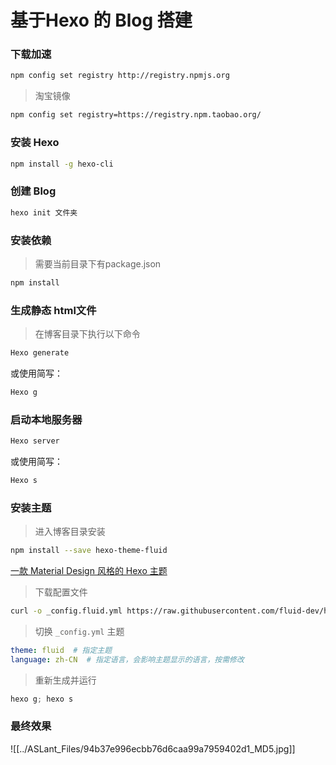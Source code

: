 # 基于Hexo 的 Blog 搭建
### 下载加速
```sh
npm config set registry http://registry.npmjs.org
```

> 淘宝镜像
```sh
npm config set registry=https://registry.npm.taobao.org/
```

### 安装 Hexo
```sh
npm install -g hexo-cli
```

### 创建 Blog
```sh
hexo init 文件夹
```

### 安装依赖
> 需要当前目录下有package.json
```sh
npm install
```

### 生成静态 html文件
> 在博客目录下执行以下命令
```sh
Hexo generate
```
或使用简写：
```sh
Hexo g
```

### 启动本地服务器
```sh
Hexo server
```
或使用简写：
```sh
Hexo s
```

### 安装主题
> 进入博客目录安装
```sh
npm install --save hexo-theme-fluid
```

[一款 Material Design 风格的 Hexo 主题 ](https://github.com/fluid-dev/hexo-theme-fluid)

> 下载配置文件
```sh
curl -o _config.fluid.yml https://raw.githubusercontent.com/fluid-dev/hexo-theme-fluid/master/_config.yml
```

> 切换 `_config.yml` 主题
```yml
theme: fluid  # 指定主题
language: zh-CN  # 指定语言，会影响主题显示的语言，按需修改
```

> 重新生成并运行
```powershell
hexo g; hexo s
```

### 最终效果

![[../ASLant_Files/94b37e996ecbb76d6caa99a7959402d1_MD5.jpg]]